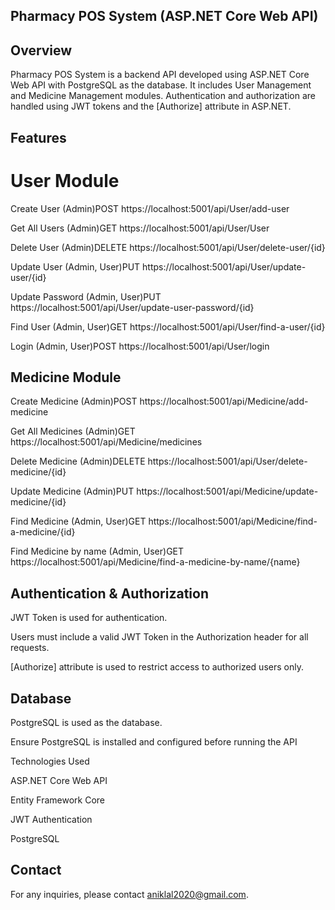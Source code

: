 ## Pharmacy POS System (ASP.NET Core Web API)

## Overview

Pharmacy POS System is a backend API developed using ASP.NET Core Web API with PostgreSQL as the database. It includes User Management and Medicine Management modules. Authentication and authorization are handled using JWT tokens and the [Authorize] attribute in ASP.NET.

## Features

# User Module

Create User (Admin)POST https://localhost:5001/api/User/add-user

Get All Users (Admin)GET https://localhost:5001/api/User/User

Delete User (Admin)DELETE https://localhost:5001/api/User/delete-user/{id}

Update User (Admin, User)PUT https://localhost:5001/api/User/update-user/{id}

Update Password (Admin, User)PUT https://localhost:5001/api/User/update-user-password/{id}

Find User (Admin, User)GET https://localhost:5001/api/User/find-a-user/{id}

Login (Admin, User)POST https://localhost:5001/api/User/login


## Medicine Module

Create Medicine (Admin)POST https://localhost:5001/api/Medicine/add-medicine

Get All Medicines (Admin)GET https://localhost:5001/api/Medicine/medicines

Delete Medicine (Admin)DELETE https://localhost:5001/api/User/delete-medicine/{id}

Update Medicine (Admin)PUT https://localhost:5001/api/Medicine/update-medicine/{id}

Find Medicine (Admin, User)GET https://localhost:5001/api/Medicine/find-a-medicine/{id}

Find Medicine by name (Admin, User)GET https://localhost:5001/api/Medicine/find-a-medicine-by-name/{name}

## Authentication & Authorization

JWT Token is used for authentication.

Users must include a valid JWT Token in the Authorization header for all requests.

[Authorize] attribute is used to restrict access to authorized users only.

## Database

PostgreSQL is used as the database.

Ensure PostgreSQL is installed and configured before running the API

Technologies Used

ASP.NET Core Web API

Entity Framework Core

JWT Authentication

PostgreSQL

## Contact

For any inquiries, please contact aniklal2020@gmail.com.

